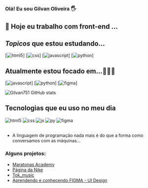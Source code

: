 ### Olá! Eu sou Gilvan Oliveira  🖐️ 
## 🔭 Hoje eu trabalho com front-end ...
## *Topicos* que estou estudando...

[![html5](https://img.shields.io/badge/HTML5-E34F26?style=for-the-badge&logo=html5&logoColor=white)]
[![css](https://img.shields.io/badge/CSS3-1572B6?style=for-the-badge&logo=css3&logoColor=white)]
[![javascript](https://img.shields.io/badge/JavaScript-323330?style=for-the-badge&logo=javascript&logoColor=F7DF1E)]
[![python](https://img.shields.io/badge/Python-14354C?style=for-the-badge&logo=python&logoColor=white)]
## Atualmente estou focado em...🔨🔨🔨
[![javascript](https://img.shields.io/badge/JavaScript-323330?style=for-the-badge&logo=javascript&logoColor=F7DF1E)]
[![python](https://img.shields.io/badge/Python-14354C?style=for-the-badge&logo=python&logoColor=white)]
[![figma](https://img.shields.io/badge/Figma-F24E1E?style=for-the-badge&logo=figma&logoColor=white)]

![Gilvan751 GitHub stats](https://github-readme-stats.vercel.app/api?username=Gilvan751&show_icons=true&theme=dracula&count_private=true)

## Tecnologias que eu uso no meu dia

<div style="display: inline_block">
  <img align="center" alt="html5" src="https://img.shields.io/badge/HTML5-E34F26?style=for-the-badge&logo=html5&logoColor=white" />
  <img align="center" alt="css" src="https://img.shields.io/badge/CSS3-1572B6?style=for-the-badge&logo=css3&logoColor=white" />
  <img align="center" alt="js" src="https://img.shields.io/badge/JavaScript-F7DF1E?style=for-the-badge&logo=javascript&logoColor=black" />
  <img align="center" alt="py" src="https://img.shields.io/badge/Python-14354C?style=for-the-badge&logo=python&logoColor=white" />
  <img align="center" alt="figma" src="https://img.shields.io/badge/Figma-F24E1E?style=for-the-badge&logo=figma&logoColor=white" />
  
</div><br/>

- A linguagem de programação nada mais é do que a forma como conversamos com as máquinas...

### Alguns projetos:
- [ Maratonas Academy](https://github.com/Gilvan751/maratona-academy-javascript)<br/>
- [Página da Nike](https://github.com/Gilvan751/Pagina-Nike)<br/>
- [Tok_music](https://github.com/Gilvan751/tok_music)<br/>
- [Aprendendo e conhecendo FIGMA - UI Design](https://youtu.be/KRCfX25yFf4)<br/>



<!--
**Gilvan751/Gilvan751** is a ✨ _special_ ✨ repository because its `README.md` (this file) appears on your GitHub profile.

Here are some ideas to get you started:

- 🔭 I’m currently working on ...
- 🌱 I’m currently learning ...
- 👯 I’m looking to collaborate on ...
- 🤔 I’m looking for help with ...
- 💬 Ask me about ...
- 📫 How to reach me: ...
- 😄 Pronouns: ...
- ⚡ Fun fact: ...
-->

